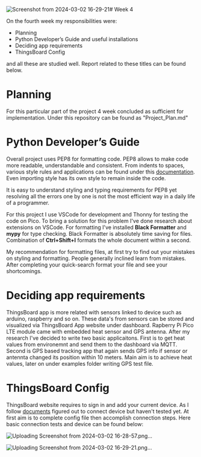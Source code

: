 ![Screenshot from 2024-03-02 16-29-21](https://github.com/mnyilmaz/Embedded-Linux/assets/68549106/31c8f8bb-b94e-40f1-8063-5257c3a3940a)# Week 4

On the fourth week my responsibilities were:
- Planning
- Python Developer’s Guide and useful installations
- Deciding app requirements
- ThingsBoard Config

and all these are studied well. Report related to these titles can be found below.


# Planning
For this particular part of the project 4 week concluded as sufficient for implementation. Under this repository can be found as "Project_Plan.md"


# Python Developer’s Guide
Overall project uses PEP8 for formatting code. PEP8 allows to make code more readable, understandable and consistent. From indents to spaces, various style rules and applications can be found under this [documentation](https://peps.python.org/pep-0008/). Even importing style has its own style to remain inside the code. 

It is easy to understand styling and typing requirements for PEP8 yet resolving all the errors one by one is not the most efficient way in a daily life of a programmer. 

For this project I use VSCode for development and Thonny for testing the code on Pico. To bring a solution for this problem I've done research about extensions on VSCode. For formatting I've installed **Black Formatter** and **mypy** for type checking. Black Formatter is absolutely time saving for files. Combination of **Ctrl+Shift+I** formats the whole document within a second. 

My recommendation for formatting files, at first try to find out your mistakes on styling and formatting. People generally inclined learn from mistakes. After completing your quick-search format your file and see your shortcomings. 

# Deciding app requirements
ThingsBoard app is more related with sensors linked to device such as arduino, raspberry and so on. These data's from sensors can be stored and visualized via ThingsBoard App website under dashboard. Rapberry Pi Pico LTE module came with embedded heat sensor and GPS antenna. After my research I've decided to write two basic applicaitons. First is to get heat values from environemnt and send them to the dashboard via MQTT. Second is GPS based tracking app that again sends GPS info if sensor or antennta changed its position within 10 meters. Main aim is to achieve heat values, later on under examples folder writing GPS test file. 

# ThingsBoard Config
ThingsBoard website requires to sign in and add your current device. As I follow [documents](https://thingsboard.io/docs/getting-started-guides/helloworld/)
figured out to connect device but haven't tested yet. At first aim is to complete config file then accomplish connection steps. Here basic connection tests and device can be found below:

![Uploading Screenshot from 2024-03-02 16-28-57.png…]()

![Uploading Screenshot from 2024-03-02 16-29-21.png…]()
